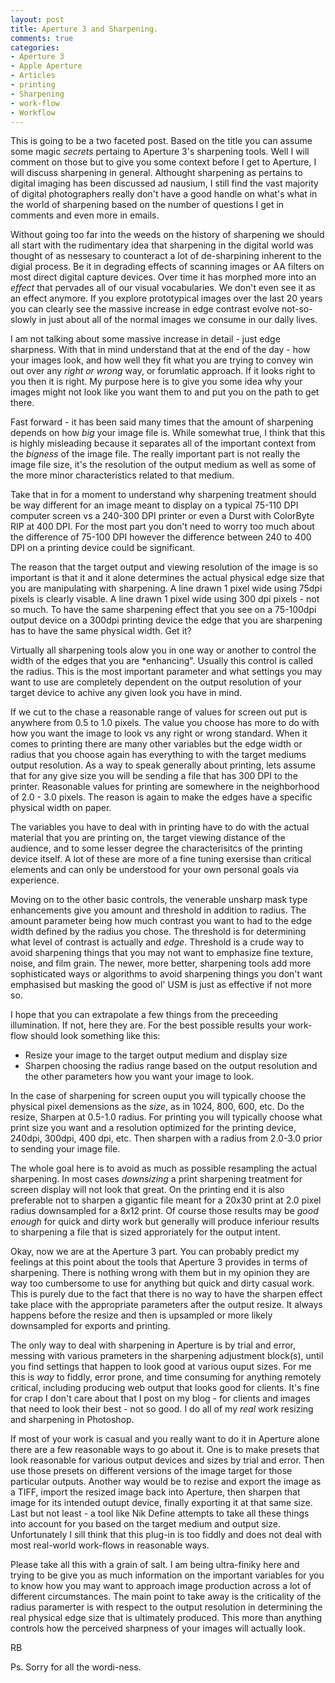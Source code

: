 ```yaml
---
layout: post
title: Aperture 3 and Sharpening. 
comments: true
categories:
- Aperture 3
- Apple Aperture
- Articles
- printing
- Sharpening
- work-flow
- Workflow
---
```

This is going to be a two faceted post. Based on the title you can assume some magic <em>secrets</em> pertaing to Aperture 3's sharpening tools. Well I will comment on those but to give you some context before I get to Aperture, I will discuss sharpening in general. Althought sharpening as pertains to digital imaging has been discussed ad nausium, I still find the vast majority of digital photographers really don't have a good handle on what's what in the world of sharpening based on the number of questions I get in comments and even more in emails.

Without going too far into the weeds on the history of sharpening we should all start with the rudimentary idea that sharpening in the digital world was thought of as nessesary to counteract a lot of de-sharpining inherent to the digial process. Be it in degrading effects of scanning images or AA filters on most direct digital capture devices. Over time it has morphed more into an <em>effect</em> that pervades all of our visual vocabularies. We don't even see it as an effect anymore. If you explore prototypical images over the last 20 years you can clearly see the massive increase in edge contrast evolve not-so-slowly in just about all of the normal images we consume in our daily lives.

I am not talking about some massive increase in detail - just edge sharpness. With that in mind understand that at the end of the day - how your images look, and how well they fit what you are trying to convey win out over any <em>right or wrong</em> way, or forumlatic approach. If it looks right to you then it is right. My purpose here is to give you some idea why your images might not look like you want them to and put you on the path to get there.

Fast forward - it has been said many times that the amount of sharpening depends on how <em>big</em> your image file is. While somewhat true, I think that this is highly misleading because it separates all of the important context from the <em>bigness</em> of the image file. The really important part is not really the image file size, it's the resolution of the output medium as well as some of the more minor characteristics related to that medium.

Take that in for a moment to understand why sharpening treatment should be way different for an image meant to display on a typical 75-110 DPI computer screen vs a 240-300 DPI printer or even a Durst with ColorByte RIP at 400 DPI. For the most part you don't need to worry too much about the difference of 75-100 DPI however the difference between 240 to 400 DPI on a printing device could be significant.

The reason that the target output and viewing resolution of the image is so important is that it and it alone determines the actual physical edge size that you are manipulating with sharpening. A line drawn 1 pixel wide using 75dpi pixels is clearly visable. A line drawn 1 pixel wide using 300 dpi pixels - not so much. To have the same sharpening effect that you see on a 75-100dpi output device on a 300dpi printing device the edge that you are sharpening has to have the same physical width. Get it?

Virtually all sharpening tools alow you in one way or another to control the width of the edges that you are *enhancing". Usually this control is called the radius. This is the most important parameter and what settings you may want to use are completely dependent on the output resolution of your target device to achive any given look you have in mind.

If we cut to the chase a reasonable range of values for screen out put is anywhere from 0.5 to 1.0 pixels. The value you choose has more to do with how you want the image to look vs any right or wrong standard. When it comes to printing there are many other variables but the edge width or radius that you choose again has everything to with the target mediums output resolution. As a way to speak generally about printing, lets assume that for any give size you will be sending a file that has 300 DPI to the printer. Reasonable values for printing are somewhere in the neighborhood of 2.0 - 3.0 pixels. The reason is again to make the edges have a specific physical width on paper.

The variables you have to deal with in printing have to do with the actual material that you are printing on, the target viewing distance of the audience, and to some lesser degree the characterisitcs of the printing device itself. A lot of these are more of a fine tuning exersise than critical elements and can only be understood for your own personal goals via experience.

Moving on to the other basic controls, the venerable unsharp mask type enhancements give you amount and threshold in addition to radius. The amount parameter being how much contrast you want to had to the edge width defined by the radius you chose. The threshold is for determining what level of contrast is actually and <em>edge</em>. Threshold is a crude way to avoid sharpening things that you may not want to emphasize fine texture, noise, and film grain. The newer, more better, sharpening tools add more sophisticated ways or algorithms to avoid sharpening things you don't want emphasised but masking the good ol' USM is just as effective if not more so.

I hope that you can extrapolate a few things from the preceeding illumination. If not, here they are. For the best possible results your work-flow should look something like this:
<ul>
	<li>Resize your image to the target output medium and display size</li>
	<li>Sharpen choosing the radius range based on the output resolution and the other parameters how you want your image to look.</li>
</ul>
In the case of sharpening for screen ouput you will typically choose the physical pixel demensions as the <em>size</em>, as in 1024, 800, 600, etc. Do the resize, Sharpen at 0.5-1.0 radius. For printing you will typically choose what print size you want and a resolution optimized for the printing device, 240dpi, 300dpi, 400 dpi, etc. Then sharpen with a radius from 2.0-3.0 prior to sending your image file.

The whole goal here is to avoid as much as possible resampling the actual sharpening. In most cases <em>downsizing</em> a print sharpening treatment for screen display will not look that great. On the printing end it is also preferable not to sharpen a gigantic file meant for a 20x30 print at 2.0 pixel radius downsampled for a 8x12 print. Of course those results may be <em>good enough</em> for quick and dirty work but generally will produce inferiour results to sharpening a file that is sized approriately for the output intent.

Okay, now we are at the Aperture 3 part. You can probably predict my feelings at this point about the tools that Aperture 3 provides in terms of sharpening. There is nothing wrong with them but in my opinion they are way too cumbersome to use for anything but quick and dirty casual work. This is purely due to the fact that there is no way to have the sharpen effect take place with the appropriate parameters after the output resize. It always happens before the resize and then is upsampled or more likely downsampled for exports and printing.

The only way to deal with sharpening in Aperture is by trial and error, messing with various prameters in the sharpening adjustment block(s), until you find settings that happen to look good at various ouput sizes. For me this is <em>way</em> to fiddly, error prone, and time consuming for anything remotely critical, including producing web output that looks good for clients. It's fine for crap I don't care about that I post on my blog - for clients and images that need to look their best - not so good. I do all of my <em>real</em> work resizing and sharpening in Photoshop.

If most of your work is casual and you really want to do it in Aperture alone there are a few reasonable ways to go about it. One is to make presets that look reasonable for various output devices and sizes by trial and error. Then use those presets on different versions of the image target for those particular outputs. Another way would be to rezise and export the image as a TIFF, import the resized image back into Aperture, then sharpen that image for its intended outupt device, finally exporting it at that same size. Last but not least - a tool like Nik Define attempts to take all these things into account for you based on the target medium and output size. Unfortunately I sill think that this plug-in is too fiddly and does not deal with most real-world work-flows in reasonable ways.

Please take all this with a grain of salt. I am being ultra-finiky here and trying to be give you as much information on the important variables for you to know how you may want to approach image production across a lot of different circumstances. The main point to take away is the criticality of the radius paramerter is with respect to the output resolution in determining the real physical edge size that is ultimately produced. This more than anything controls how the perceived sharpness of your images will actually look.

RB

Ps. Sorry for all the wordi-ness.